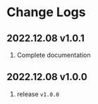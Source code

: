 # Change Logs

## 2022.12.08 v1.0.1

1. Complete documentation

## 2022.12.08 v1.0.0

1. release `v1.0.0`
